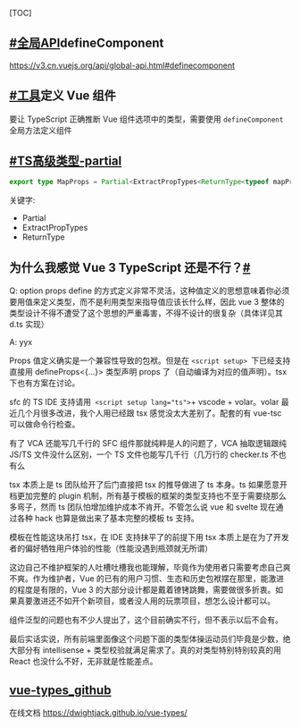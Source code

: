 [TOC]

## [#全局API](https://v3.cn.vuejs.org/api/global-api.html#definecomponent)defineComponent

https://v3.cn.vuejs.org/api/global-api.html#definecomponent

## [#工具](https://v3.cn.vuejs.org/guide/typescript-support.html#%E5%AE%9A%E4%B9%89-vue-%E7%BB%84%E4%BB%B6)定义 Vue 组件

要让 TypeScript 正确推断 Vue 组件选项中的类型，需要使用 `defineComponent` 全局方法定义组件





## [#TS高级类型-partial](https://www.tslang.cn/docs/handbook/advanced-types.html)

```ts
export type MapProps = Partial<ExtractPropTypes<ReturnType<typeof mapProps>>>;
```

关键字:

- Partial
- ExtractPropTypes
- ReturnType



## 为什么我感觉 Vue 3 TypeScript 还是不行？[#](https://www.zhihu.com/question/453332049/answer/1835420993)

Q: option props define 的方式定义非常不灵活，这种值定义的思想意味着你必须要用值来定义类型，而不是利用类型来指导值应该长什么样，因此 vue 3 整体的类型设计不得不遭受了这个思想的严重毒害，不得不设计的很复杂（具体详见其 d.ts 实现）

A:  yyx

Props 值定义确实是一个兼容性导致的包袱。但是在 `<script setup> `下已经支持直接用 defineProps<{...}> 类型声明 props 了（自动编译为对应的值声明）。tsx 下也有方案在讨论。

sfc 的 TS IDE 支持请用` <script setup lang="ts">`+ vscode + volar。volar 最近几个月很多改进，我个人用已经跟 tsx 感觉没太大差别了。配套的有 vue-tsc 可以做命令行检查。

有了 VCA 还能写几千行的 SFC 组件那就纯粹是人的问题了，VCA 抽取逻辑跟纯 JS/TS 文件没什么区别，一个 TS 文件也能写几千行（几万行的 checker.ts 不也有么

tsx 本质上是 ts 团队给开了后门直接把 tsx 的推导做进了 ts 本身。ts 如果愿意开档更加完整的 plugin 机制，所有基于模板的框架的类型支持也不至于需要绕那么多弯子，然而 ts 团队怕增加维护成本不肯开。不管怎么说 vue 和 svelte 现在通过各种 hack 也算是做出来了基本完整的模板 ts 支持。

模板在性能这块吊打 tsx，在 IDE 支持抹平了的前提下用 tsx 本质上是在为了开发者的偏好牺牲用户体验的性能（性能没遇到瓶颈就无所谓）

这边自己不维护框架的人吐槽吐槽我也能理解，毕竟作为使用者只需要考虑自己爽不爽。作为维护者，Vue 的已有的用户习惯、生态和历史包袱摆在那里，能激进的程度是有限的，Vue 3 的大部分设计都是戴着镣铐跳舞，需要做很多折衷。如果真要激进还不如开个新项目，或者没人用的玩票项目，想怎么设计都可以。

组件泛型的问题也有不少人提出了，这个目前确实不行，但不表示以后不会有。

最后实话实说，所有前端里面像这个问题下面的类型体操运动员们毕竟是少数，绝大部分有 intellisense + 类型校验就满足需求了。真的对类型特别特别较真的用 React 也没什么不好，无非就是性能差点。





## [vue-types_github](https://github.com/dwightjack/vue-types)

在线文档 https://dwightjack.github.io/vue-types/